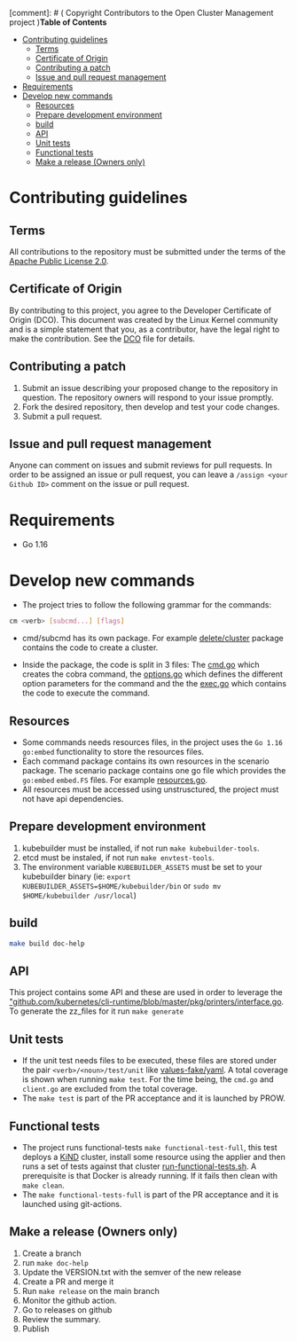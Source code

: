 [comment]: # ( Copyright Contributors to the Open Cluster Management project )**Table of Contents**

- [Contributing guidelines](#contributing-guidelines)
  - [Terms](#terms)
  - [Certificate of Origin](#certificate-of-origin)
  - [Contributing a patch](#contributing-a-patch)
  - [Issue and pull request management](#issue-and-pull-request-management)
- [Requirements](#requirements)
- [Develop new commands](#develop-new-commands)
  - [Resources](#resources)
  - [Prepare development environment](#prepare-development-environment)
  - [build](#build)
  - [API](#api)
  - [Unit tests](#unit-tests)
  - [Functional tests](#functional-tests)
  - [Make a release (Owners only)](#make-a-release-owners-only)

# Contributing guidelines

## Terms

All contributions to the repository must be submitted under the terms of the [Apache Public License 2.0](https://www.apache.org/licenses/LICENSE-2.0).

## Certificate of Origin

By contributing to this project, you agree to the Developer Certificate of Origin (DCO). This document was created by the Linux Kernel community and is a simple statement that you, as a contributor, have the legal right to make the contribution. See the [DCO](DCO) file for details.

## Contributing a patch

1. Submit an issue describing your proposed change to the repository in question. The repository owners will respond to your issue promptly.
2. Fork the desired repository, then develop and test your code changes.
3. Submit a pull request.

## Issue and pull request management

Anyone can comment on issues and submit reviews for pull requests. In order to be assigned an issue or pull request, you can leave a `/assign <your Github ID>` comment on the issue or pull request.
# Requirements

- Go 1.16

# Develop new commands

- The project tries to follow the following grammar for the commands:

```bash
cm <verb> [subcmd...] [flags]
```

- cmd/subcmd has its own package. For example [delete/cluster](pkg/cmd/delete/cluster/cmd.go) package contains the code to create a cluster.

- Inside the package, the code is split in 3 files: The [cmd.go](pkg/cmd/create/cluster/cmd.go) which creates the cobra command, the [options.go](pkg/cmd/create/cluster/options.go) which defines the different option parameters for the command and the the [exec.go](pkg/cmd/create/cluster/exec.go) which contains the code to execute the command.


## Resources

- Some commands needs resources files, in the project uses the `Go 1.16` `go:embed` functionality to store the resources files.
- Each command package contains its own resources in the scenario package. The scenario package contains one go file which provides the `go:embed` `embed.FS` files. For example [resources.go](pkg/cmd/create/cluster/scenario/resources.go).
- All resources must be accessed using unstrusctured, the project must not have api dependencies.

## Prepare development environment

1. kubebuilder must be installed, if not run `make kubebuilder-tools`.
2. etcd must be instaled, if not run `make envtest-tools`.
3. The environment variable `KUBEBUILDER_ASSETS` must be set to your kubebuilder binary (ie: `export KUBEBUILDER_ASSETS=$HOME/kubebuilder/bin` or `sudo mv $HOME/kubebuilder /usr/local`)
## build

```bash
make build doc-help
```

## API

This project contains some API and these are used in order to leverage the ["github.com/kubernetes/cli-runtime/blob/master/pkg/printers/interface.go](https://github.com/kubernetes/cli-runtime/blob/master/pkg/printers/interface.go). To generate the zz_files for it run `make generate`

## Unit tests

- If the unit test needs files to be executed, these files are stored under the pair `<verb>/<noun>/test/unit` like [values-fake/yaml](pkg/cmd/detach/cluster/test/unit/values-fake.yaml).
A total coverage is shown when running `make test`. For the time being, the `cmd.go` and `client.go` are excluded from the total coverage.
- The `make test` is part of the PR acceptance and it is launched by PROW.

## Functional tests

- The project runs functional-tests `make functional-test-full`, this test deploys a [KiND](https://kind.sigs.k8s.io/) cluster, install some resource using the applier and then runs a set of tests against that cluster [run-functional-tests.sh](build/run-functional-tests.sh).  A prerequisite is that Docker is already running. If it fails then clean with `make clean`.
- The `make functional-tests-full` is part of the PR acceptance and it is launched using git-actions.

## Make a release (Owners only)

1. Create a branch
2. run `make doc-help`
3. Update the VERSION.txt with the semver of the new release
4. Create a PR and merge it
5. Run `make release` on the main branch
6. Monitor the github action.
7. Go to releases on github
8. Review the summary.
9. Publish